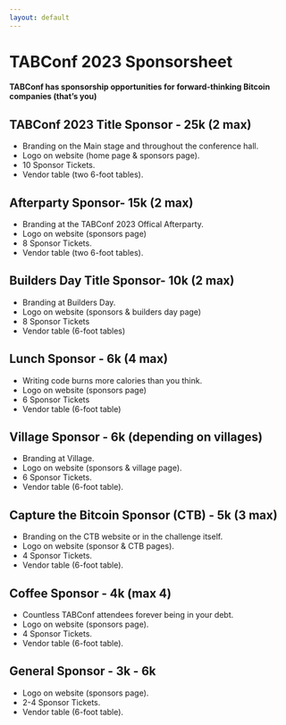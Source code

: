 ```yaml
---
layout: default
---
```


# TABConf 2023 Sponsorsheet
#### TABConf has sponsorship opportunities for forward-thinking Bitcoin companies (that’s you)

## TABConf 2023 Title Sponsor - 25k (2 max)
- Branding on the Main stage and throughout the conference hall. 
- Logo on website (home page & sponsors page). 
- 10 Sponsor Tickets.
- Vendor table (two 6-foot tables).

## Afterparty Sponsor- 15k (2 max)
- Branding at the TABConf 2023 Offical Afterparty.
- Logo on website (sponsors page)
- 8 Sponsor Tickets.
- Vendor table (two 6-foot tables).

## Builders Day Title Sponsor- 10k (2 max) 
- Branding at Builders Day. 
- Logo on website (sponsors & builders day page)
- 8 Sponsor Tickets
- Vendor table (6-foot tables)

## Lunch Sponsor - 6k (4 max)
- Writing code burns more calories than you think.
- Logo on website (sponsors page)
- 6 Sponsor Tickets
- Vendor table (6-foot table)

## Village Sponsor - 6k (depending on villages)
- Branding at Village.
- Logo on website (sponsors & village page).
- 6 Sponsor Tickets.
- Vendor table (6-foot table).

## Capture the Bitcoin Sponsor (CTB) - 5k (3 max)
- Branding on the CTB website or in the challenge itself.
- Logo on website (sponsor & CTB pages).
- 4 Sponsor Tickets.
- Vendor table (6-foot table).

## Coffee Sponsor - 4k (max 4)
- Countless TABConf attendees forever being in your debt.
- Logo on website (sponsors page).
- 4 Sponsor Tickets.
- Vendor table (6-foot table).

## General Sponsor - 3k - 6k
- Logo on website (sponsors page).
- 2-4 Sponsor Tickets.
- Vendor table (6-foot table).
